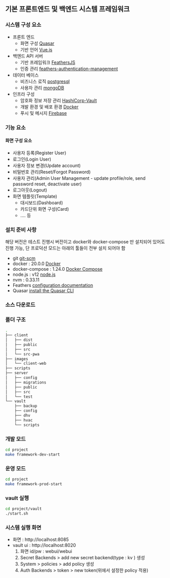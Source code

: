 ## 기본 프론트엔드 및 백엔드 시스템 프레임워크

### 시스템 구성 요소
* 프론트 엔드
    * 화면 구성 [Quasar](https://quasar.dev)
    * 기반 언어 [Vue.js](https://vuejs.org)
* 백엔드 API 서버
    * 기반 프레임워크 [FeathersJS](https://feathersjs.com/) 
    * 인증 관리 [feathers-authentication-management](https://github.com/feathers-plus/feathers-authentication-management)
* 데이터 베이스 
    * 비즈니스 로직 [postgresql](https://www.postgresql.org/)
    * 사용자 관리 [mongoDB](https://www.mongodb.com/)
* 인프라 구성
    * 암호화 정보 저장 관리 [HashiCorp-Vault](https://www.vaultproject.io/)
    * 개발 환경 및 배포 환경 [Docker](https://www.docker.com/)
    * 푸시 및 메시지 [Firebase](https://firebase.google.com/)
### 기능 요소
#### 화면 구성 요소 
- 사용자 등록(Register User)
- 로그인(Login User)
- 사용자 정보 변경(Update account)
- 비밀번호 관리(Reset/Forgot Password)
- 사용자 관리(Admin User Management - update profile/role, send password reset, deactivate user)
- 로그아웃(Logout)
- 화면 템플릿(Template)
    - 대시보드(Dashboard)
    - 카드단위 화면 구성(Card)
    - .... 등

### 설치 준비 사항

해당 버전은 테스트 진행시 버전이고 docker와 docker-compose 만 설치되어 있어도 진행 가능, 단 프로덕션 모드는 아래의 툴들이 전부 설치 되어야 함

* git [git-scm](https://git-scm.com/)
* docker : 20.0.0 [Docker](https://www.docker.com/)
* docker-compose : 1.24.0 [Docker Compose](https://docs.docker.com/compose/)
* node.js : v12 [node.js](https://nodejs.org/ko/)
* nvm : 0.33.11
* Feathers [configuration documentation](https://docs.feathersjs.com/api/configuration.html)
* Quasar [install the Quasar CLI](https://quasar.dev/quasar-cli/installation)

### 소스 다운로드 

### 폴더 구조
```sh
.
├── client
│   ├── dist
│   ├── public
│   ├── src
│   └── src-pwa
├── images
│   └── client-web
├── scripts
├── server
│   ├── config
│   ├── migrations
│   ├── public
│   ├── src
│   └── test
└── vault
    ├── backup
    ├── config
    ├── dhv
    ├── hvac
    └── scripts
```

### 개발 모드
```sh
cd project
make framework-dev-start
```

### 운영 모드
```sh
cd project
make framework-prod-start
```

### vault 실행
```sh
cd project/vault
./start.sh
```

### 시스템 실행 화면

* 화면 : http://localhost:8085
* vault ui : http://localhost:8020
    1. 화면 id/pw : webui/webui
    2. Secret Backends > add new secret backend(type : kv ) 생성
    3. System > policies > add policy 생성
    4. Auth Backends > token > new token(위에서 설정한 policy 적용)